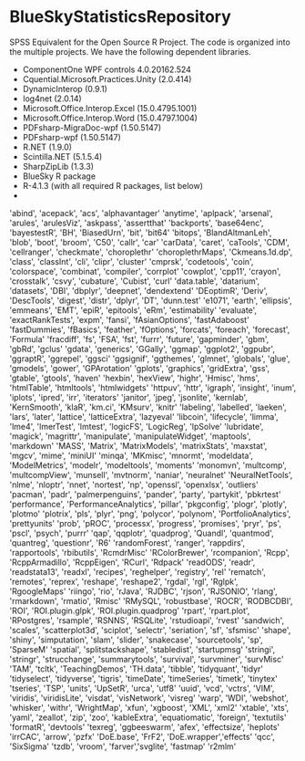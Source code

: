 # BlueSkyStatisticsRepository
SPSS Equivalent for the Open Source R Project.
The code is organized into the multiple projects.
We have the following dependent libraries.
- ComponentOne WPF controls 4.0.20162.524
- Cquential.Microsoft.Practices.Unity (2.0.414)
- DynamicInterop (0.9.1)
- log4net (2.0.14)
- Microsoft.Office.Interop.Excel (15.0.4795.1001)
- Microsoft.Office.Interop.Word (15.0.4797.1004)
- PDFsharp-MigraDoc-wpf (1.50.5147)
- PDFsharp-wpf (1.50.5147)
- R.NET (1.9.0)
- Scintilla.NET (5.1.5.4)
- SharpZipLib (1.3.3)
- BlueSky R package
- R-4.1.3 (with all required R packages, list below)
- 
 'abind', 'acepack', 'acs', 'alphavantager'      'anytime', 'aplpack', 'arsenal', 'arules', 'arulesViz', 'askpass', 'assertthat'     'backports', 'base64enc', 'bayestestR', 'BH', 'BiasedUrn', 'bit', 'bit64'     'bitops', 'BlandAltmanLeh', 'blob', 'boot', 'broom', 'C50', 'callr', 'car'     'carData', 'caret', 'caTools', 'CDM', 'cellranger', 'checkmate', 'choroplethr'     'choroplethrMaps', 'Ckmeans.1d.dp', 'class', 'classInt', 'cli', 'clipr', 'cluster'     'cmprsk', 'codetools', 'coin', 'colorspace', 'combinat', 'compiler', 'corrplot'     'cowplot', 'cpp11', 'crayon', 'crosstalk', 'csvy', 'cubature', 'Cubist', 'curl'     'data.table', 'datarium', 'datasets', 'DBI', 'dbplyr', 'deepnet', 'dendextend'     'DEoptimR', 'Deriv', 'DescTools', 'digest', 'distr', 'dplyr', 'DT', 'dunn.test'     'e1071', 'earth', 'ellipsis', 'emmeans', 'EMT', 'epiR', 'epitools', 'eRm', 'estimability'     'evaluate', 'exactRankTests', 'expm', 'fansi', 'fAsianOptions', 'fastAdaboost'     'fastDummies', 'fBasics', 'feather', 'fOptions', 'forcats', 'foreach', 'forecast', 'Formula'     'fracdiff', 'fs', 'FSA', 'fst', 'furrr', 'future', 'gapminder', 'gbm', 'gbRd', 'gclus'     'gdata', 'generics', 'GGally', 'ggmap', 'ggplot2', 'ggpubr', 'ggraptR', 'ggrepel', 'ggsci'     'ggsignif', 'ggthemes', 'glmnet', 'globals', 'glue', 'gmodels', 'gower', 'GPArotation'     'gplots', 'graphics', 'gridExtra', 'gss', 'gtable', 'gtools', 'haven'     'hexbin', 'hexView', 'highr', 'Hmisc', 'hms', 'htmlTable', 'htmltools', 'htmlwidgets'     'httpuv', 'httr', 'igraph', 'insight', 'inum', 'iplots', 'ipred', 'irr', 'iterators'     'janitor', 'jpeg', 'jsonlite', 'kernlab', 'KernSmooth', 'klaR', 'km.ci', 'KMsurv', 'knitr'     'labeling', 'labelled', 'laeken', 'lars', 'later', 'lattice', 'latticeExtra', 'lazyeval'     'libcoin', 'lifecycle', 'limma', 'lme4', 'lmerTest', 'lmtest', 'logicFS', 'LogicReg', 'lpSolve'     'lubridate', 'magick', 'magrittr', 'manipulate', 'manipulateWidget', 'maptools', 'markdown'     'MASS', 'Matrix', 'MatrixModels', 'matrixStats', 'maxstat', 'mgcv', 'mime', 'miniUI'     'minqa', 'MKmisc', 'mnormt', 'modeldata', 'ModelMetrics', 'modelr', 'modeltools', 'moments'     'monomvn', 'multcomp', 'multcompView', 'munsell', 'mvtnorm', 'naniar', 'neuralnet'     'NeuralNetTools', 'nlme', 'nloptr', 'nnet', 'nortest', 'np', 'openssl', 'openxlsx', 'outliers'     'pacman', 'padr', 'palmerpenguins', 'pander', 'party', 'partykit', 'pbkrtest'     'performance', 'PerformanceAnalytics', 'pillar', 'pkgconfig', 'plogr', 'plotly', 'plotmo'     'plotrix', 'pls', 'plyr', 'png', 'polycor', 'polynom', 'PortfolioAnalytics', 'prettyunits'     'prob', 'pROC', 'processx', 'progress', 'promises', 'pryr', 'ps', 'pscl', 'psych', 'purrr'     'qap', 'qqplotr', 'quadprog', 'Quandl', 'quantmod', 'quantreg', 'questionr', 'R6'     'randomForest', 'ranger', 'rappdirs', 'rapportools', 'rbibutils', 'RcmdrMisc'     'RColorBrewer', 'rcompanion', 'Rcpp', 'RcppArmadillo', 'RcppEigen', 'RCurl', 'Rdpack'     'readODS', 'readr', 'readstata13', 'readxl', 'recipes', 'reghelper', 'registry', 'rel'     'rematch', 'remotes', 'reprex', 'reshape', 'reshape2', 'rgdal', 'rgl', 'Rglpk', 'RgoogleMaps'     'riingo', 'rio', 'rJava', 'RJDBC', 'rjson', 'RJSONIO', 'rlang', 'rmarkdown', 'rmatio', 'Rmisc'     'RMySQL', 'robustbase', 'ROCR', 'RODBCDBI', 'ROI', 'ROI.plugin.glpk', 'ROI.plugin.quadprog'     'rpart', 'rpart.plot', 'RPostgres', 'rsample', 'RSNNS', 'RSQLite', 'rstudioapi', 'rvest'     'sandwich', 'scales', 'scatterplot3d', 'sciplot', 'selectr', 'seriation', 'sf', 'sfsmisc'     'shape', 'shiny', 'simputation', 'slam', 'slider', 'snakecase', 'sourcetools', 'sp', 'SparseM'     'spatial', 'splitstackshape', 'stabledist', 'startupmsg'     'stringi', 'stringr', 'strucchange', 'summarytools', 'survival', 'survminer', 'survMisc'     'TAM', 'tcltk', 'TeachingDemos', 'TH.data', 'tibble', 'tidyquant', 'tidyr'     'tidyselect', 'tidyverse', 'tigris', 'timeDate', 'timeSeries', 'timetk', 'tinytex'     'tseries', 'TSP', 'units', 'UpSetR', 'urca', 'utf8'     'uuid', 'vcd', 'vctrs', 'VIM', 'viridis', 'viridisLite', 'visdat', 'visNetwork', 'visreg'     'warp', 'WDI', 'webshot', 'whisker', 'withr', 'WrightMap', 'xfun', 'xgboost', 'XML', 'xml2'     'xtable', 'xts', 'yaml', 'zeallot', 'zip', 'zoo', 'kableExtra', 'equatiomatic', 'foreign', 'textutils'     'formatR', 'devtools'     'texreg', 'ggbeeswarm', 'afex', 'effectsize', 'heplots'     'irrCAC', 'arrow', 'pzfx'     'DoE.base', 'FrF2', 'DoE.wrapper','effects'     'qcc', 'SixSigma'     'tzdb', 'vroom', 'farver','svglite', 'fastmap'     'r2mlm'

